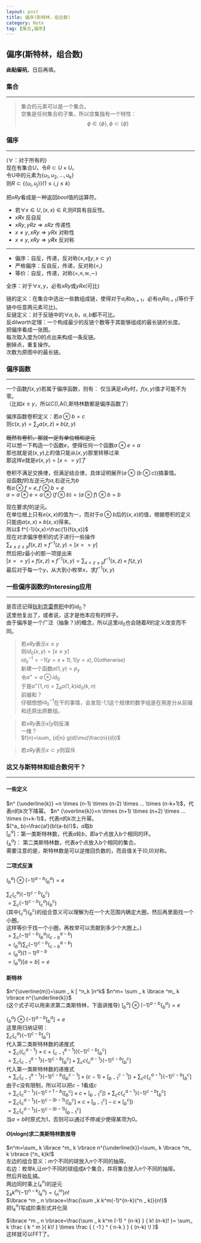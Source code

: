 ```yaml
---
layout: post
title: 偏序(斯特林，组合数)
category: Note
tag: [集合,偏序]
---
```


## 偏序(斯特林，组合数)

~~**此贴留坑**~~，日后再填。

### 集合

---
>集合的元素可以是一个集合。  
空集是任何集合的子集，所以空集独有一个特性：
$$ \phi \in \lbrace \phi \rbrace,\phi \subset \lbrace \phi \rbrace $$  

### 偏序

---
($\forall$：对于所有的)  
现在有集合$U$，令$R \subset U \times U$。  
令U中的元素为$\lbrace u_ 1,u_ 2,...,u_ k\rbrace$  
则$R \subset \lbrace \lbrace u_ i,u_ j \rbrace \rbrace(1 \leq i,j \leq k)$  

把$xRy$看成是一种返回$bool$值的运算符。  

* 若$\forall x \in U ,(x,x) \in R,$则$R$具有自反性。
* $x \not R x$ 反自反
* $xRy, yRz \Rightarrow xRz$ 传递性
* $x \neq y , xRy \Rightarrow yRx$ 对称性
* $x \neq y , xRy \Rightarrow y \not R x$ 反对称

---  

* 偏序：自反，传递，反对称($\leq,x \|y,x \subset y$)  
* 严格偏序：反自反，传递，反对称($<,$)  
* 等价：自反，传递，对称($=,\equiv,\cong,\sim$)  

全序：对于$\forall x,y$，必有$xRy$或$yRx$(可比)  

链的定义：在集合中选出一些数组成链，使得对于$a_ i$和$a_ {i+1}$，必有$a_ iRa_ {i+1}$(等价于链中任意两元素可比)。  
反链定义：对于反链中的$\forall a,b$，$a,b$都不可比。   
反dilworth定理：一个构成最少的反链个数等于其能够组成的最长链的长度。  
把偏序看成一张图。  
每次取入度为0的点出来构成一条反链。  
删掉点，重复操作。  
次数为原图中的最长链。  
 
### 偏序函数

---
一个函数$f(x,y)$若属于偏序函数，则有：
仅当满足$xRy$时，$f(x,y)$值才可能不为零。  
（比如$x \leq y$，所以C(),A(),斯特林数都是偏序函数了）

偏序函数卷积定义：若$a \otimes b = c$  
则$c(x,y) = \sum_ z a(x,z) \times b(z,y)$  

~~既然有卷积，那就一定有单位根和逆元~~  
可以想一下构造一个函数$e$，使得任何一个函数$a \otimes e = a$  
那也就是说$(x,y)$上的值只能从$(x,y)$那里转移过来  
那这样$e$就是$e(x,y)=[x==y]$了  

卷积不满足交换律，但满足结合律，具体证明展开($a \otimes (b \otimes c)$)搞事情。  
设函数$f$的左逆元为$a$,右逆元为$b$  
有$a \otimes f  = e,f \otimes b = e$  
$a = a \otimes e = a \otimes (f \otimes b) = (a \otimes f) \otimes b=b$

现在要求$f$的逆元。  
在单位根上只有$e(x,x)$的值为一，而对于$a \otimes b$后的$(x,x)$的值，根据卷积的定义只能由$a(x,x) \times b(x,x)$得来。  
所以$ f^{-1}(x,x)=\frac{1}{f(x,x)}$  
现在对求偏序卷积的式子进行一些操作  
$\sum_{x \leq z \leq y} f(x,z) \times f^{-1}(z,y) =[x==y]$  
然后把$z$最小的那一项提出来  
$[x==y]+f(x,z) \times f^{-1}(x,y) = \sum_ {x < z \leq y} f^{-1}(x,z) \times f(z,y)$  
最后对于每一个$y$，从大到小枚举$x$，求$f^{-1}(x,y)$  

### 一些偏序函数的Interesing应用

---
是否还记得[狄利克雷卷积](/2018-07/Dirichlet&djs/)中的$id_ 0$？  
这里他复出了，或者说，这才是他本应有的样子。  
由于偏序是一个广泛（抽象？)的概念，所以这里$id_ 0$也会随着$R$的定义改变而不同。

>若$xRy$表示$x \leq y$  
则$id_ 0(x,y)=[x \leq y]$  
$id_ 0^{-1}=-1(y=x+1),1(y=x),0(otherwise)$  
新建一个函数$a(1,y)=p_ y$  
令$a^+=a \otimes id_ 0$  
于是$a ^ + (1,n)=\sum_ k a(1,k) id_ 0(k,n)$  
前缀和？  
仔细想想$id_ 0^{-1}$在干的事情，会发现-1,1这个规律的数字组是在用差分从前缀和还原出原数组。

>若$xRy$表示$x|y$则反演  
一维？  
$f(n)=\sum_ {d|n} g(d)\mu(\frac{n}{d})$  

>若$xRy$表示$x \subset y$则容斥  

### 这又与斯特林和组合数何干？

---
#### 一些定义  

$n^ {\underline{k}} =n \times (n-1) \times (n-2) \times ... \times (n-k+1)$，代表$n$的$k$次下降幂。
$n^ {\overline{k}}=n \times (n+1) \times (n+2) \times ... \times (n+k-1)$，代表$n$的$k$次上升幂。  
$(^a_ b)=\frac{a!}{b!(a-b)!}$，$a$取$b$  
$[ ^a_ b]$：第一类斯特林数，代表$a$轮$b$，即a个点放入b个相同的环。  
$\lbrace ^a_ b\rbrace$： 第二类斯特林数，代表a个点放入b个相同的集合。  
需要注意的是，斯特林数是可以逆推回负数的，而且值关于(0,0)对称。  

#### 二项式反演
$(^a_ b) \otimes (-1)^{a-b} (^a_b )=e$  

$\sum_ c (^a_c)(-1)^{c-b}(^c_ b)$  
$=\sum_ c(-1)^{c-b}(^a_ c)(^c_ b)$  
(其中$(^a_ c)(^c_ b)$的组合意义可以理解为在一个大范围内确定大圈，然后再里面找一个小圈。  
这样等价于找一个小圈，再枚举可以贡献到多少个大圈上。)  
$=\sum_ c(-1)^{c-b}(^a_ b)(^{a-b}_ {c-b})$  
$=(^a_ b)\sum_ c(-1)^{c-b}(^{a-b}_ {c-b})$  
$=(^a_ b)(1-1)^ {a-b}$  
$=(^a_ b)[ a = b ] =e$  
#### 斯特林  
$n^{\overline{m}}=\sum _ k [ ^n_k ]n^k$
$n^m= \sum _ k \lbrace ^m_ k \rbrace n^{\underline{k}}$  
(这个式子可以用来求第二类斯特林，下面讲推导)
$[^a_ b] \otimes (-1)^{a-b} \lbrace ^a_ b \rbrace =e$  

$\lbrace ^a _ b \rbrace \otimes (-1)^{a-b} [^a_ b] =e$  
这里用归纳证明：  
$\sum_ c \lbrace ^a_ c \rbrace (-1)^{c-b} [^c_ b]$  
代入第二类斯特林数的递推式  
$=\sum_ c ( \lbrace ^{a-1}_ c \rbrace \times c + \lbrace ^{a-1}_ {c-1} \rbrace)(-1)^{c-b}[^c_ b]$  
$=\sum_ c \lbrace ^{a-1}_ {c-1} \rbrace (-1) ^ {c-b} [ ^c _ b ]+\sum _ c c \lbrace ^{a-1}_ c \rbrace (-1) ^ {c-b} [^c _ b]$  
代入第一类斯特林数的递推式  
$=\sum _ c \lbrace ^ {a-1}_ {c-1} \rbrace (-1) ^ {c-b} ( [ ^{c-1} _ b ] \times (c-1) + [ ^{c-1} _ {b-1} ] ) + \sum _ c c \lbrace ^{a-1}_ c \rbrace (-1) ^ {c-b} [^c _ b]$  
由于$c$没有限制，所以可以把$c-1$看成$c$  
$=\sum _ c \lbrace ^ {a-1}_ {c} \rbrace (-1) ^ {c+1-b} ( [ ^c _ b ] \times c + [ ^{c} _ {b-1} ] ) + \sum _ c c \lbrace ^{a-1}_ c \rbrace (-1) ^ {c-b} [^c _ b]$  
$=\sum_ c \lbrace ^ {a-1} _ c \rbrace (-1)^ {c-(b-1)}([ ^c _ b ] \times c + [ ^{c} _ {b-1} ] - c \times [^ c _ b ])$  
$=\sum_ c \lbrace ^ {a-1} _ c \rbrace (-1)^ {c-(b-1)} [ ^c _ {b-1} ]$  
当$a=b$时原式为1，否则可以通过不停减少使得某项为0。

#### $O(nlogn)$求二类斯特林数推导  
$n^m=\sum_ k \lbrace ^m_ k \rbrace n^{\underline{k}}=\sum_ k \lbrace ^m_ k \rbrace (^n_ k)k!$  
左边的组合意义：$m$个不同的球放入$n$个不同的抽屉。  
右边：枚举$k$,让$m$个不同的球组成$k$个集合，并将集合放入$n$个不同的抽屉。  
然后开始乱搞。  
两边同时乘上$(^n_ k)$的逆元  
$\sum _k k^m(-1)^{n-k}(^n _ k)=\lbrace ^m _ n \rbrace n!$  
$\lbrace ^m _ n \rbrace=\frac{\sum _k k^m(-1)^{n-k}(^n _ k)}{n!}$  
把$(^n _ k)$写成阶乘形式并化简  

$\lbrace ^m _ n \rbrace=\frac{\sum _ k k^m (-1) ^ {n-k} } { k! (n-k)! }= \sum_ k \frac { k ^ m }{ k\! } \times  \frac { ( -1 ) ^ { n-k } } { (n-k) \! }$  
这样就可以FFT了。
